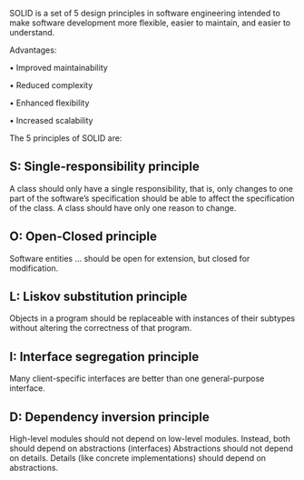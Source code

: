 SOLID is a set of 5 design principles in software engineering intended to make software development more flexible, easier to maintain, and easier to understand.

Advantages:

•	Improved maintainability

•	Reduced complexity

•	Enhanced flexibility

•	Increased scalability

The 5 principles of SOLID are:

##	S: Single-responsibility principle

A class should only have a single responsibility, that is, only changes to one part of the software’s specification should be able to affect the specification of the class.
A class should have only one reason to change.

##	O: Open-Closed principle

Software entities … should be open for extension, but closed for modification.

## L: Liskov substitution principle

Objects in a program should be replaceable with instances of their subtypes without altering the correctness of that program. 

## I: Interface segregation principle

Many client-specific interfaces are better than one general-purpose interface.

## D: Dependency inversion principle

High-level modules should not depend on low-level modules. Instead, both should depend on abstractions (interfaces)
Abstractions should not depend on details. Details (like concrete implementations) should depend on abstractions.

